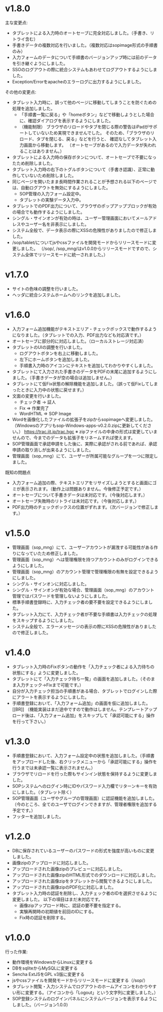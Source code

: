 # v1.8.0

主な変更点:

* タブレットによる入力時のオートセーブに完全対応しました。（手書き、リトライ含む）
* 手書きデータの複数対応を行いました。（複数対応はsopimage形式の手順書のみ）
* 入力フォームのデータについて手順書のバージョンアップ時には前のデータを引き継ぐようにしました。
* SSOのログアウトの際に統合システムもあわせてログアウトするようにしました。
* Exception/Errorをapacheのエラーログに出力するようにしました。

その他の変更点:

* タブレット入力時に、誤って他のページに移動してしまうことを防ぐための処理を追加しました。
  * 「手順書一覧に戻る」や「homeボタン」などで移動しようとした場合に、確認ダイアログを表示するようにしました。
  * （機能制限）
    ブラウザのリロードやタブを閉じる際の警告はiPadがサポートしていないため実現できませんでした。
    そのため、「ブラウザのリロード、タブを閉じる、戻る」などを行うと、
    確認なしてタブレット入力画面から移動します。
    （オートセーブがあるので入力データが失われることはありません。）
* タブレットによる入力時の保存ボタンについて、オートセーブで不要になったため削除しました。
* タブレット入力時の右下のトグルボタンについて（手書き認識）、正常に動作していないため削除しました。
* 同じページを開いたまま長時間作業されることが予想される以下のページでは、自動ログアウトを無効にするようにしました。
  * SOP管理の入力フォーム設定中。
  * タブレットの実験データ入力中。
* タブレットでのPDF出力について、ブラウザのポップアップブロックが有効の場合でも動作するようにしました。
* シングル・サインオンが有効の時は、ユーザー管理画面においてメールアドレスやユーザー名を非表示にしました。
* システム全般で、データ表示の際にXSSの危険性がありましたので修正しました。
* /sop/tablet/についてjsやcssファイルを開発モードからリリースモードに変更しました。
  （/sop/, /sop_mng/はv1.0.0からリリースモードですので、システム全体でリリースモードに統一されました。）

# v1.7.0

* サイトの色味の調整を行いました。
* ヘッダに統合システムホームへのリンクを追加しました。

# v1.6.0

* 入力フォーム追加機能がテキストエリア・チェックボックスで動作するようになりました。（タブレットでの入力、PDF出力なども対応済です。）
* オートセーブに部分的に対応しました。（ローカルストレージ対応済）
* タブレットのUIの調整を行いました。
  * ログアウトボタンを右上に移動しました。
  * 左下にホームボタンを追加しました。
  * 手順書入力時のアイコンにテキストを追加してわかりやすくしました。
* タブレットにて入力された手書きのデータをPDFの末尾に追加するようにしました。（手書きデータが空の場合は追加しません。）
* タブレットにて仮Fix状態の解除機能を追加しました。（誤って仮Fixしてしまったときに入力中の状態に戻せます。）
* 文面の変更を行いました。
  * チェック者 → 証人
  * Fix ⇒ 作業完了
  * WordHTML ⇒ SOP Image
* Wordを画像化したファイルの拡張子をzipからsopimageへ変更しました。
  （Windowsのアプリもsop-Windows-apps-v0.2.0.zipに更新してください。）
  https://trac.iit.jp/trac.hgc
  ※ zipファイルの中身の形式は変更していませんので、今までのデータも拡張子をリネームすれば使えます。
* SOP管理画面で承認申請をした後に、実際に承認がされる前であれば、承認申請の取り消しが出来るようにしました。
* 管理画面（sop_mng）にて、ユーザーが所属可能なグループを一つに限定しました。


既知の問題点

* 入力フォーム追加の際、テキストエリアをリサイズしようとすると画面にゴミが表示されます。（動作上は問題ありません。今後修正予定です。）
* オートセーブについて手書きデータは未対応です。（今後対応します。）
* オートセーブ失敗時のリトライは未対応です。（今後対応します。）
* PDF出力時のチェックボックスの位置がずれます。（次バージョンで修正します。）

# v1.5.0

* 管理画面（sop_mng）にて、ユーザーアカウントが漏洩する可能性がある作りになっていたため修正しました。
* 管理画面（sop_mng）へは管理権限を持つアカウントのみがログインできるようにしました。
* 管理画面（sop_mng）のアカウント管理で管理権限の有無を設定できるようにしました。
* シングル・サインオンに対応しました。
* シングル・サインオンが有効な場合、管理画面（sop_mng）のアカウント管理ではパスワードを管理しないようにしました。
* 標準手順書登録時に、入力チェック者の要不要を設定できるようにしました。
* タブレット入力にて、入力チェック者が不要な手順書は入力チェックの処理をスキップするようにしました。
* システム全般で、エラーメッセージの表示の際にXSSの危険性がありましたので修正しました。

# v1.4.0

* タブレット入力時のFixボタンの動作を「入力チェック者による入力待ちの状態にする」ように変更しました。
* タブレットにて「入力チェック待ち一覧」の画面を追加しました。（そのまま入力チェック→Fixまで可能です。）
* 自分が入力チェック担当の手順書がある場合、タブレットでログインした際にアラートを表示するようにしました。
* 手順書登録において、「入力フォーム追加」の画面を仮に追加しました。[[BR]]
  （機能実装はまだ途中ですので動作はしません。テンプレートアップロード後は、「入力フォーム追加」をスキップして「承認可能にする」操作を行って下さい。）

# v1.3.0

* 手順書登録において、入力フォーム設定中の状態を追加しました。（手順書をアップロードした後、右クリックメニューから「承認可能にする」操作を行うまでは未承認一覧に表示されません。）
* ブラウザでリロードを行った際もサインイン状態を保持するように変更しました。
* SOPシステムへのログイン時にIDやパスワード入力欄でリターンキーを有効にしました。（タブレット除く）
* SOP管理画面（ユーザやグループの管理画面）に認証機能を追加しました。（今のところ、全てのユーザでログインできますが、管理者権限を追加する予定です。）
* フッターを追加しました。

# v1.2.0

* DBに保存されているユーザーのパスワードの形式を強度が高いものに変更しました。
* 画像zipのアップロードに対応しました。
* アップロードされた画像zipのプレビューに対応しました。
* アップロードされた画像zipのHTML形式でのダウンロードに対応しました。
* アップロードされた画像zipをタブレットから閲覧できるようにしました。
* アップロードされた画像zipのPDF化に対応しました。
* タブレット入力時の認証を削除し、入力チェック者のIDを選択させるように変更しました。
  以下の項目はまだ未対応です。
  * 画像zipアップロード時に、認証の要不要を指定する。
  * 実験再開時の初期値を前回のIDにする。
  * Fix時の認証を削除する。

# v1.0.0

行った作業:

* 動作環境をWindowsからLinuxに変更する
* DBをsqliteからMySQLに変更する
* Sencha ExtJSをGPL v3版に変更する
* jsやcssファイルを開発モードからリリースモードに変更する（/sop/）
* タブレット閲覧・入力システムでログアウトのホームアイコンをわかりやすい形に変更する。（アイコンから「Logout」という文字列に変更しました。）
* SOP登録システムのログインパネルにシステムバージョンを表示するようにしました。（バージョン1.0.0）

